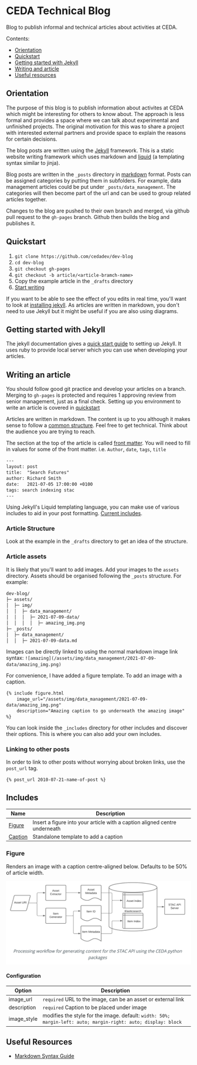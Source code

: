 # CEDA Technical Blog

Blog to publish informal and technical articles about activities at CEDA.

Contents:
- [Orientation](#orientation)
- [Quickstart](#quickstart)
- [Getting started with Jekyll](#getting-started-with-jekyll)
- [Writing and article](#writing-an-article)
- [Useful resources](#useful-resources)

## Orientation

The purpose of this blog is to publish information about activites at CEDA which might
be interesting for others to know about. The approach is less formal and provides a space
where we can talk about experimental and unfinished projects. The original motivation
for this was to share a project with interested external partners and provide space to explain
the reasons for certain decisions.

The blog posts are written using the [Jekyll](https://jekyllrb.com/) framework.
This is a static website writing framework which uses markdown and [liquid](https://jekyllrb.com/docs/liquid/) (a templating
syntax similar to jinja).

Blog posts are written in the `_posts` directory in [markdown](https://www.markdownguide.org/basic-syntax/) format. Posts can be
assigned categories by putting them in subfolders. For example, data management articles
could be put under `_posts/data_management`. The categories will then become part of the
url and can be used to group related articles together. 

Changes to the blog are pushed to their own branch and merged, via github pull request
to the `gh-pages` branch. Github then builds the blog and publishes it.

## Quickstart

1. `git clone https://github.com/cedadev/dev-blog`
2. `cd dev-blog`
3. `git checkout gh-pages`
4. `git checkout -b article/<article-bramch-name>`
5. Copy the example article in the `_drafts` directory
6. [Start writing](#writing-an-article)

If you want to be able to see the effect of you edits in real time, you'll want to 
look at [installing jekyll](#getting-started-with-jekyll). As articles are written
in markdown, you don't need to use Jekyll but it might be useful if you are also using
diagrams.

## Getting started with Jekyll

The jekyll documentation gives a [quick start guide](https://jekyllrb.com/docs/#instructions) to setting up Jekyll. It uses ruby
to provide local server which you can use when developing your articles.

## Writing an article

You should follow good git practice and develop your articles on a branch. Merging to `gh-pages` is 
protected and requires 1 approving review from senior management, just as a final check. Setting up
you environment to write an article is covered in [quickstart](#quickstart)

Articles are written in markdown. The content is up to you although it makes sense to follow
a [common structure](#article-structure). Feel free to get technical. Think about the audience
you are trying to reach.

The section at the top of the article is called [front matter](https://jekyllrb.com/docs/front-matter/).
You will need to fill in values for some of the front matter. i.e. `Author`, `date`, `tags`, `title`
```
---
layout: post
title:  "Search Futures"
author: Richard Smith
date:   2021-07-05 17:00:00 +0100
tags: search indexing stac
---
```

Using Jekyll's Liquid templating language, you can make use of various includes to aid in your
post formatting. [Current includes](#includes).

### Article Structure

Look at the example in the `_drafts` directory to get an idea of the structure.

### Article assets

It is likely that you'll want to add images. Add your images to the `assets` directory.
Assets should be organised following the `_posts` structure. For example:

```
dev-blog/
├─ assets/
│  ├─ img/
│  │  ├─ data_management/
│  │  │  ├─ 2021-07-09-data/
│  │  │  │  ├─ amazing_img.png
├─ _posts/
│  ├─ data_management/
│  │  ├─ 2021-07-09-data.md

```

Images can be directly linked to using the normal markdown image link syntax:
`![amazing](/assets/img/data_management/2021-07-09-data/amazing_img.png)`

For convenience, I have added a figure template. To add an image with a caption.

```
{% include figure.html 
    image_url="/assets/img/data_management/2021-07-09-data/amazing_img.png"
    description="Amazing caption to go underneath the amazing image" 
%} 
```

You can look inside the `_includes` directory for other includes and discover their
options. This is where you can also add your own includes.

### Linking to other posts

In order to link to other posts without worrying about broken links, use the `post_url`
tag.

```
{% post_url 2010-07-21-name-of-post %}
```

## Includes

| Name | Description |
|------|-------------|
| [Figure](#figure) | Insert a figure into your article with a caption aligned centre underneath | 
| [Caption](#caption) | Standalone template to add a caption |


### Figure

Renders an image with a caption centre-aligned below.
Defaults to be 50% of article width.

![Figure Example](assets/img/figure_example.png)

#### Configuration

| Option | Description |
|------|-------------|
| image_url | `required` URL to the image, can be an asset or external link |
| description | `required` Caption to be placed under image |
| image_style | modifies the style for the image. default: `width: 50%; margin-left: auto; margin-right: auto; display: block`


## Useful Resources

- [Markdown Syntax Guide](https://www.markdownguide.org/basic-syntax/)

